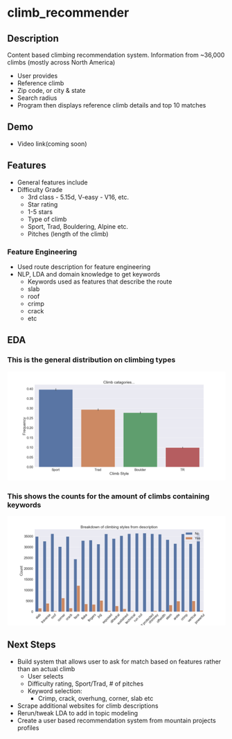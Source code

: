 # climb_recommender

## Description
Content based climbing recommendation system. Information from ~36,000 climbs (mostly across North America) 
- User provides
 - Reference climb
 - Zip code, or city & state
 - Search radius
 - Program then displays reference climb details and top 10 matches
 
## Demo
- Video link(coming soon)
 
## Features
- General features include
- Difficulty Grade
  - 3rd class - 5.15d, V-easy - V16, etc.
  - Star rating
  - 1-5 stars
  - Type of climb
  - Sport, Trad, Bouldering, Alpine etc.
  - Pitches (length of the climb)
 
### Feature Engineering
  - Used route description for feature engineering
- NLP, LDA and domain knowledge to get keywords
  - Keywords used as features that describe the route
   - slab 
   - roof
   - crimp
   - crack
   - etc

## EDA 

### This is the general distribution on climbing types
![](climb_type.png)

### This shows the counts for the amount of climbs containing keywords
![](climb_description_type.png)

## Next Steps
- Build system that allows user to ask for match based on features rather than an actual climb
  - User selects
   - Difficulty rating, Sport/Trad, # of pitches
   - Keyword selection:
     - Crimp, crack, overhung, corner, slab etc
- Scrape additional websites for climb descriptions
- Rerun/tweak LDA to add in  topic modeling
- Create a user based recommendation system from mountain projects profiles
